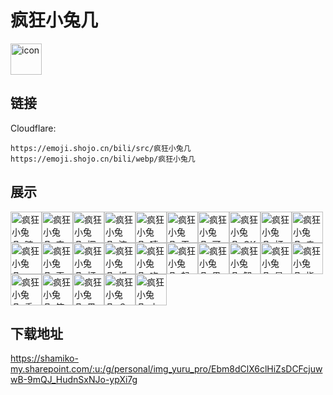 # 疯狂小兔几
<img src="https://emoji.shojo.cn/bili/src/疯狂小兔几/icon.png" width="50" height="50" alt="icon">

## 链接
Cloudflare:
```
https://emoji.shojo.cn/bili/src/疯狂小兔几
https://emoji.shojo.cn/bili/webp/疯狂小兔几
```
## 展示
<img src="https://emoji.shojo.cn/bili/src/疯狂小兔几/疯狂小兔几-暗中观察.png" width="50" height="50" alt="疯狂小兔几-暗中观察"><img src="https://emoji.shojo.cn/bili/src/疯狂小兔几/疯狂小兔几-安详.png" width="50" height="50" alt="疯狂小兔几-安详"><img src="https://emoji.shojo.cn/bili/src/疯狂小兔几/疯狂小兔几-探头.png" width="50" height="50" alt="疯狂小兔几-探头"><img src="https://emoji.shojo.cn/bili/src/疯狂小兔几/疯狂小兔几-流汗.png" width="50" height="50" alt="疯狂小兔几-流汗"><img src="https://emoji.shojo.cn/bili/src/疯狂小兔几/疯狂小兔几-嘻嘻.png" width="50" height="50" alt="疯狂小兔几-嘻嘻"><img src="https://emoji.shojo.cn/bili/src/疯狂小兔几/疯狂小兔几-干杯.png" width="50" height="50" alt="疯狂小兔几-干杯"><img src="https://emoji.shojo.cn/bili/src/疯狂小兔几/疯狂小兔几-可爱.png" width="50" height="50" alt="疯狂小兔几-可爱"><img src="https://emoji.shojo.cn/bili/src/疯狂小兔几/疯狂小兔几-OK.png" width="50" height="50" alt="疯狂小兔几-OK"><img src="https://emoji.shojo.cn/bili/src/疯狂小兔几/疯狂小兔几-打咩.png" width="50" height="50" alt="疯狂小兔几-打咩"><img src="https://emoji.shojo.cn/bili/src/疯狂小兔几/疯狂小兔几-亲亲.png" width="50" height="50" alt="疯狂小兔几-亲亲"><img src="https://emoji.shojo.cn/bili/src/疯狂小兔几/疯狂小兔几-PUPU.png" width="50" height="50" alt="疯狂小兔几-PUPU"><img src="https://emoji.shojo.cn/bili/src/疯狂小兔几/疯狂小兔几-歪头.png" width="50" height="50" alt="疯狂小兔几-歪头"><img src="https://emoji.shojo.cn/bili/src/疯狂小兔几/疯狂小兔几-打CALL.png" width="50" height="50" alt="疯狂小兔几-打CALL"><img src="https://emoji.shojo.cn/bili/src/疯狂小兔几/疯狂小兔几-抓狂.png" width="50" height="50" alt="疯狂小兔几-抓狂"><img src="https://emoji.shojo.cn/bili/src/疯狂小兔几/疯狂小兔几-吃瓜.png" width="50" height="50" alt="疯狂小兔几-吃瓜"><img src="https://emoji.shojo.cn/bili/src/疯狂小兔几/疯狂小兔几-起飞.png" width="50" height="50" alt="疯狂小兔几-起飞"><img src="https://emoji.shojo.cn/bili/src/疯狂小兔几/疯狂小兔几-思考.png" width="50" height="50" alt="疯狂小兔几-思考"><img src="https://emoji.shojo.cn/bili/src/疯狂小兔几/疯狂小兔几-智慧.png" width="50" height="50" alt="疯狂小兔几-智慧"><img src="https://emoji.shojo.cn/bili/src/疯狂小兔几/疯狂小兔几-是我.png" width="50" height="50" alt="疯狂小兔几-是我"><img src="https://emoji.shojo.cn/bili/src/疯狂小兔几/疯狂小兔几-指指点点.png" width="50" height="50" alt="疯狂小兔几-指指点点"><img src="https://emoji.shojo.cn/bili/src/疯狂小兔几/疯狂小兔几-委屈.png" width="50" height="50" alt="疯狂小兔几-委屈"><img src="https://emoji.shojo.cn/bili/src/疯狂小兔几/疯狂小兔几-笑嘻了.png" width="50" height="50" alt="疯狂小兔几-笑嘻了"><img src="https://emoji.shojo.cn/bili/src/疯狂小兔几/疯狂小兔几-黑化.png" width="50" height="50" alt="疯狂小兔几-黑化"><img src="https://emoji.shojo.cn/bili/src/疯狂小兔几/疯狂小兔几-？问号.png" width="50" height="50" alt="疯狂小兔几-？问号"><img src="https://emoji.shojo.cn/bili/src/疯狂小兔几/疯狂小兔几-小飞机.png" width="50" height="50" alt="疯狂小兔几-小飞机">

## 下载地址

https://shamiko-my.sharepoint.com/:u:/g/personal/img_yuru_pro/Ebm8dClX6clHiZsDCFcjuwwB-9mQJ_HudnSxNJo-ypXi7g